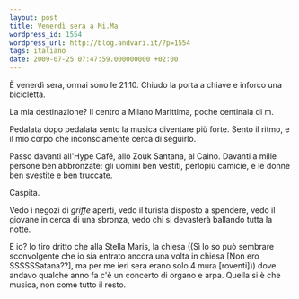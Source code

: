 ```yaml
---
layout: post
title: Venerdì sera a Mi.Ma
wordpress_id: 1554
wordpress_url: http://blog.andvari.it/?p=1554
tags: italiano
date: 2009-07-25 07:47:59.000000000 +02:00
---
```

È venerdì sera, ormai sono le 21.10. Chiudo la porta a chiave e inforco una bicicletta.

La mia destinazione? Il centro a Milano Marittima, poche centinaia di m.

Pedalata dopo pedalata sento la musica diventare più forte. Sento il ritmo, e il mio corpo che inconsciamente cerca di seguirlo.

Passo davanti all'Hype Café, allo Zouk Santana, al Caino. Davanti a mille persone ben abbronzate: gli uomini ben vestiti, perlopiù camicie, e le donne ben svestite e ben truccate.

Caspita.

Vedo i negozi di <em>griffe</em> aperti, vedo il turista disposto a spendere, vedo il giovane in cerca di una sbronza, vedo chi si devasterà ballando tutta la notte.

E io? Io tiro dritto che alla Stella Maris, la chiesa ((Sì lo so può sembrare sconvolgente che io sia entrato ancora una volta in chiesa [Non ero SSSSSSatana??], ma per me ieri sera erano solo 4 mura [roventi])) dove andavo qualche anno fa c'è un concerto di organo e arpa. Quella si è che musica, non come tutto il resto.
